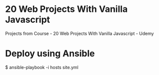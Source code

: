 # 20 Web Projects With Vanilla Javascript

Projects from Course - 20 Web Projects With Vanilla Javascript - Udemy

# Deploy using Ansible

$ ansible-playbook -i hosts site.yml

